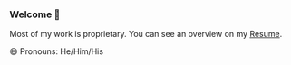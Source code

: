 ### Welcome 👋
Most of my work is proprietary. You can see an overview on my [Resume](https://github.com/Forge36/Resume).

😄 Pronouns: He/Him/His



<!--
**Forge36/Forge36** is a ✨ _special_ ✨ repository because its `README.md` (this file) appears on your GitHub profile.

Here are some ideas to get you started:

- 🔭 I’m currently working on ...
- 🌱 I’m currently learning ...
- 👯 I’m looking to collaborate on ...
- 🤔 I’m looking for help with ...
- 💬 Ask me about ...
- 📫 How to reach me: ...
- ⚡ Fun fact: ...
-->
